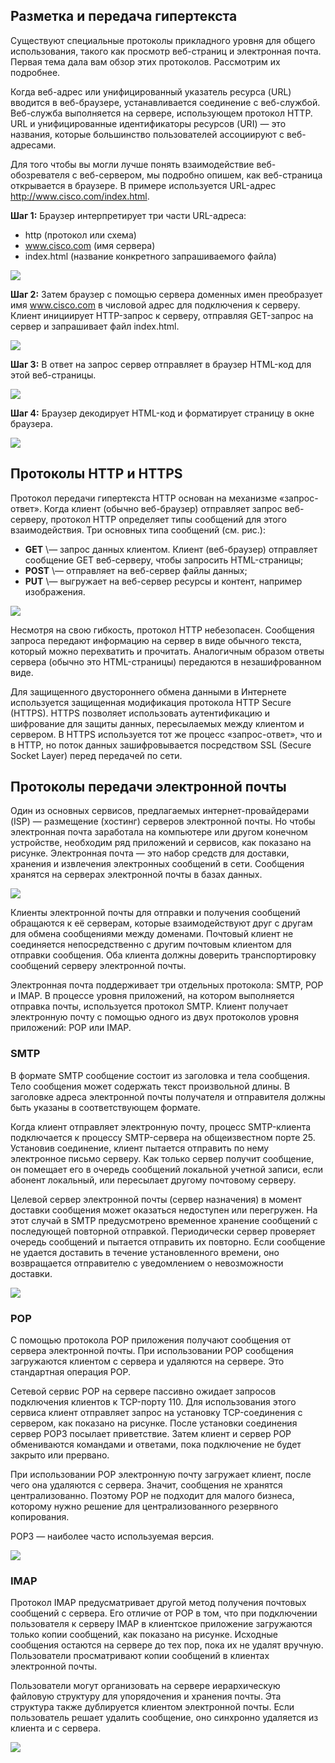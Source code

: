 <!-- verified: agorbachev 03.05.2022 -->

<!-- 15.3.1 -->
## Разметка и передача гипертекста

Существуют специальные протоколы прикладного уровня для общего использования, такого как просмотр веб-страниц и электронная почта. Первая тема дала вам обзор этих протоколов. Рассмотрим их подробнее.

Когда веб-адрес или унифицированный указатель ресурса (URL) вводится в веб-браузере, устанавливается соединение с веб-службой. Веб-служба выполняется на сервере, использующем протокол HTTP. URL и унифицированные идентификаторы ресурсов (URI) — это названия, которые большинство пользователей ассоциируют с веб-адресами.

Для того чтобы вы могли лучше понять взаимодействие веб-обозревателя с веб-сервером, мы подробно опишем, как веб-страница открывается в браузере. В примере используется URL-адрес http://www.cisco.com/index.html.

**Шаг 1:** Браузер интерпретирует три части URL-адреса:

* http (протокол или схема)
* www.cisco.com (имя сервера)
* index.html (название конкретного запрашиваемого файла)

![](./assets/15.3.1-1.svg)


**Шаг 2:** Затем браузер с помощью сервера доменных имен преобразует имя www.cisco.com в числовой адрес для подключения к серверу. Клиент инициирует HTTP-запрос к серверу, отправляя GET-запрос на сервер и запрашивает файл index.html.

![](./assets/15.3.1-2.svg)


**Шаг 3:** В ответ на запрос сервер отправляет в браузер HTML-код для этой веб-страницы.

![](./assets/15.3.1-3.svg)


**Шаг 4:** Браузер декодирует HTML-код и форматирует страницу в окне браузера.

![](./assets/15.3.1-4.svg)


<!-- 15.3.2 -->
## Протоколы HTTP и HTTPS

Протокол передачи гипертекста HTTP основан на механизме «запрос-ответ». Когда клиент (обычно веб-браузер) отправляет запрос веб-серверу, протокол HTTP определяет типы сообщений для этого взаимодействия. Три основных типа сообщений (см. рис.):

* **GET** \— запрос данных клиентом. Клиент (веб-браузер) отправляет сообщение GET веб-серверу, чтобы запросить HTML-страницы;
* **POST** \— отправляет на веб-сервер файлы данных;
* **PUT** \— выгружает на веб-сервер ресурсы и контент, например изображения.

![](./assets/15.3.2.svg)


Несмотря на свою гибкость, протокол HTTP небезопасен. Сообщения запроса передают информацию на сервер в виде обычного текста, который можно перехватить и прочитать. Аналогичным образом ответы сервера (обычно это HTML-страницы) передаются в незашифрованном виде.

Для защищенного двустороннего обмена данными в Интернете используется защищенная модификация протокола HTTP Secure (HTTPS). HTTPS позволяет использовать аутентификацию и шифрование для защиты данных, пересылаемых между клиентом и сервером. В HTTPS используется тот же процесс «запрос-ответ», что и в HTTP, но поток данных зашифровывается посредством SSL (Secure Socket Layer) перед передачей по сети.

<!-- 15.3.3 -->
## Протоколы передачи электронной почты

Один из основных сервисов, предлагаемых интернет-провайдерами (ISP) — размещение (хостинг) серверов электронной почты. Но чтобы электронная почта заработала на компьютере или другом конечном устройстве, необходим ряд приложений и сервисов, как показано на рисунке. Электронная почта — это набор средств для доставки, хранения и извлечения электронных сообщений в сети. Сообщения хранятся на серверах электронной почты в базах данных.

![](./assets/15.3.3.svg)


Клиенты электронной почты для отправки и получения сообщений обращаются к её серверам, которые взаимодействуют друг с другам для обмена сообщениями между доменами. Почтовый клиент не соединяется непосредственно с другим почтовым клиентом для отправки сообщения. Оба клиента должны доверить транспортировку сообщений серверу электронной почты.

Электронная почта поддерживает три отдельных протокола: SMTP, POP и IMAP. В процессе уровня приложений, на котором выполняется отправка почты, используется протокол SMTP. Клиент получает электронную почту с помощью одного из двух протоколов уровня приложений: POP или IMAP.

<!-- 15.3.4 -->
### SMTP

В формате SMTP сообщение состоит из заголовка и тела сообщения. Тело сообщения может содержать текст произвольной длины. В заголовке адреса электронной почты получателя и отправителя должны быть указаны в соответствующем формате.

Когда клиент отправляет электронную почту, процесс SMTP-клиента подключается к процессу SMTP-сервера на общеизвестном порте 25. Установив соединение, клиент пытается отправить по нему электронное письмо серверу. Как только сервер получит сообщение, он помещает его в очередь сообщений локальной учетной записи, если абонент локальный, или пересылает другому почтовому серверу.

Целевой сервер электронной почты (сервер назначения) в момент доставки сообщения может оказаться недоступен или перегружен. На этот случай в SMTP предусмотрено временное хранение сообщений с последующей повторной отправкой. Периодически сервер проверяет очередь сообщений и пытается отправить их повторно. Если сообщение не удается доставить в течение установленного времени, оно возвращается отправителю с уведомлением о невозможности доставки.

![](./assets/15.3.4-1.svg)


### POP

С помощью протокола POP приложения получают сообщения от сервера электронной почты. При использовании POP сообщения загружаются клиентом с сервера и удаляются на сервере. Это стандартная операция POP.

Сетевой сервис POP на сервере пассивно ожидает запросов подключения клиентов к TCP-порту 110. Для использования этого сервиса клиент отправляет запрос на установку TCP-соединения с сервером, как показано на рисунке. После установки соединения сервер POP3 посылает приветствие. Затем клиент и сервер POP обмениваются командами и ответами, пока подключение не будет закрыто или прервано.

При использовании POP электронную почту загружает клиент, после чего она удаляются с сервера. Значит, сообщения не хранятся централизованно. Поэтому POP не подходит для малого бизнеса, которому нужно решение для централизованного резервного копирования.

POP3 — наиболее часто используемая версия.

![](./assets/15.3.4-2.svg)


### IMAP

Протокол IMAP предусматривает другой метод получения почтовых сообщений с сервера. Его отличие от POP в том, что при подключении пользователя к серверу IMAP в клиентское приложение загружаются только копии сообщений, как показано на рисунке. Исходные сообщения остаются на сервере до тех пор, пока их не удалят вручную. Пользователи просматривают копии сообщений в клиентах электронной почты.

Пользователи могут организовать на сервере иерархическую файловую структуру для упорядочения и хранения почты. Эта структура также дублируется клиентом электронной почты. Если пользователь решает удалить сообщение, оно синхронно удаляется из клиента и с сервера.

![](./assets/15.3.4-3.svg)


<!-- 15.3.5 -->
<!-- quiz -->
